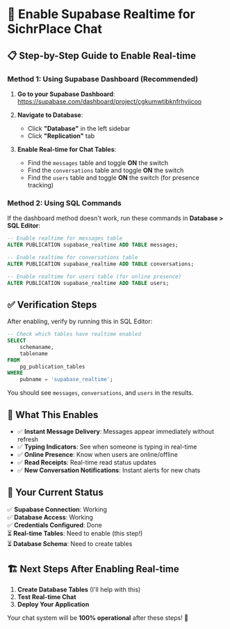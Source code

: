 # 🚀 Enable Supabase Realtime for SichrPlace Chat

## 📋 **Step-by-Step Guide to Enable Real-time**

### **Method 1: Using Supabase Dashboard (Recommended)**

1. **Go to your Supabase Dashboard**: https://supabase.com/dashboard/project/cgkumwtibknfrhyiicoo

2. **Navigate to Database**:
   - Click **"Database"** in the left sidebar
   - Click **"Replication"** tab

3. **Enable Real-time for Chat Tables**:
   - Find the `messages` table and toggle **ON** the switch
   - Find the `conversations` table and toggle **ON** the switch
   - Find the `users` table and toggle **ON** the switch (for presence tracking)

### **Method 2: Using SQL Commands**

If the dashboard method doesn't work, run these commands in **Database > SQL Editor**:

```sql
-- Enable realtime for messages table
ALTER PUBLICATION supabase_realtime ADD TABLE messages;

-- Enable realtime for conversations table  
ALTER PUBLICATION supabase_realtime ADD TABLE conversations;

-- Enable realtime for users table (for online presence)
ALTER PUBLICATION supabase_realtime ADD TABLE users;
```

## ✅ **Verification Steps**

After enabling, verify by running this in SQL Editor:

```sql
-- Check which tables have realtime enabled
SELECT 
    schemaname,
    tablename 
FROM 
    pg_publication_tables 
WHERE 
    pubname = 'supabase_realtime';
```

You should see `messages`, `conversations`, and `users` in the results.

## 🎯 **What This Enables**

- ✅ **Instant Message Delivery**: Messages appear immediately without refresh
- ✅ **Typing Indicators**: See when someone is typing in real-time
- ✅ **Online Presence**: Know when users are online/offline
- ✅ **Read Receipts**: Real-time read status updates
- ✅ **New Conversation Notifications**: Instant alerts for new chats

## 🔧 **Your Current Status**

✅ **Supabase Connection**: Working  
✅ **Database Access**: Working  
✅ **Credentials Configured**: Done  
⏳ **Real-time Tables**: Need to enable (this step!)  
⏳ **Database Schema**: Need to create tables  

## 🏗️ **Next Steps After Enabling Real-time**

1. **Create Database Tables** (I'll help with this)
2. **Test Real-time Chat**
3. **Deploy Your Application**

Your chat system will be **100% operational** after these steps! 🎉
